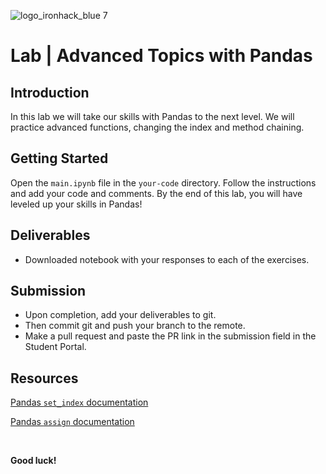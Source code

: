 ![logo_ironhack_blue 7](https://user-images.githubusercontent.com/23629340/40541063-a07a0a8a-601a-11e8-91b5-2f13e4e6b441.png)

# Lab | Advanced Topics with Pandas

## Introduction

In this lab we will take our skills with Pandas to the next level. We will practice advanced functions, changing the index and method chaining.

## Getting Started

Open the `main.ipynb` file in the `your-code` directory. Follow the instructions and add your code and comments. By the end of this lab, you will have leveled up your skills in Pandas!

## Deliverables

- Downloaded notebook with your responses to each of the exercises.

## Submission

- Upon completion, add your deliverables to git. 
- Then commit git and push your branch to the remote.
- Make a pull request and paste the PR link in the submission field in the Student Portal.

## Resources

[Pandas `set_index` documentation](https://pandas.pydata.org/pandas-docs/stable/reference/api/pandas.DataFrame.set_index.html)

[Pandas `assign` documentation](https://pandas.pydata.org/pandas-docs/version/0.22/generated/pandas.DataFrame.assign.html)

<br>

**Good luck!**